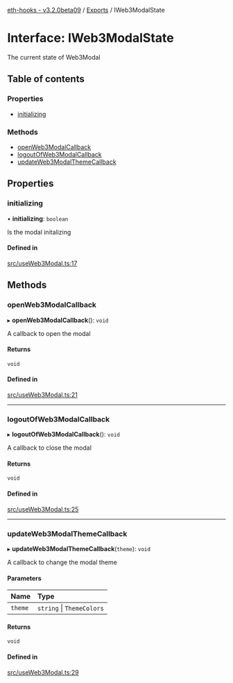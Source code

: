 [eth-hooks - v3.2.0beta09](../README.md) / [Exports](../modules.md) / IWeb3ModalState

# Interface: IWeb3ModalState

The current state of Web3Modal

## Table of contents

### Properties

- [initializing](IWeb3ModalState.md#initializing)

### Methods

- [openWeb3ModalCallback](IWeb3ModalState.md#openweb3modalcallback)
- [logoutOfWeb3ModalCallback](IWeb3ModalState.md#logoutofweb3modalcallback)
- [updateWeb3ModalThemeCallback](IWeb3ModalState.md#updateweb3modalthemecallback)

## Properties

### initializing

• **initializing**: `boolean`

Is the modal initalizing

#### Defined in

[src/useWeb3Modal.ts:17](https://github.com/scaffold-eth/eth-hooks/blob/42de860/src/useWeb3Modal.ts#L17)

## Methods

### openWeb3ModalCallback

▸ **openWeb3ModalCallback**(): `void`

A callback to open the modal

#### Returns

`void`

#### Defined in

[src/useWeb3Modal.ts:21](https://github.com/scaffold-eth/eth-hooks/blob/42de860/src/useWeb3Modal.ts#L21)

___

### logoutOfWeb3ModalCallback

▸ **logoutOfWeb3ModalCallback**(): `void`

A callback to close the modal

#### Returns

`void`

#### Defined in

[src/useWeb3Modal.ts:25](https://github.com/scaffold-eth/eth-hooks/blob/42de860/src/useWeb3Modal.ts#L25)

___

### updateWeb3ModalThemeCallback

▸ **updateWeb3ModalThemeCallback**(`theme`): `void`

A callback to change the modal theme

#### Parameters

| Name | Type |
| :------ | :------ |
| `theme` | `string` \| `ThemeColors` |

#### Returns

`void`

#### Defined in

[src/useWeb3Modal.ts:29](https://github.com/scaffold-eth/eth-hooks/blob/42de860/src/useWeb3Modal.ts#L29)
